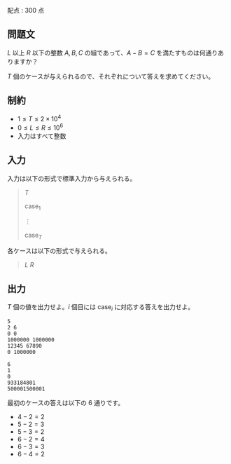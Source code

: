 配点 : $300$ 点

## 問題文

$L$ 以上 $R$ 以下の整数 $A,B,C$ の組であって、$A-B=C$ を満たすものは何通りありますか？

$T$ 個のケースが与えられるので、それぞれについて答えを求めてください。

## 制約

- $1 \leq T \leq 2\times 10^4$
- $0\le L \le R \le 10^6$
- 入力はすべて整数

## 入力

入力は以下の形式で標準入力から与えられる。

> $T$
> 
> $\text{case}_1$
> 
> $\vdots$
> 
> $\text{case}_T$

各ケースは以下の形式で与えられる。

> $L$ $R$

## 出力

$T$ 個の値を出力せよ。$i$ 個目には $\text{case}_i$ に対応する答えを出力せよ。

```input1
5
2 6
0 0
1000000 1000000
12345 67890
0 1000000
```

```output1
6
1
0
933184801
500001500001
```

最初のケースの答えは以下の $6$ 通りです。

- $4 - 2 = 2$
- $5 - 2 = 3$
- $5 - 3 = 2$
- $6 - 2 = 4$
- $6 - 3 = 3$
- $6 - 4 = 2$